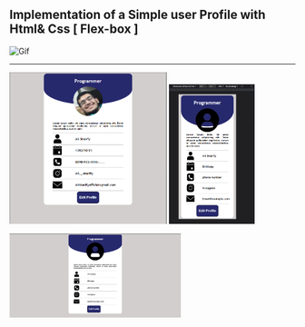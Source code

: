 ## Implementation of a Simple user Profile with Html& Css [ Flex-box ]

![Gif](https://github.com/alisharifyy/Html-Page/blob/main/User-Profile/img/user.gif)

___


<img src="img/demo.png" width="55%"> <img src="img/mobile-user.png" width="30%">

<img src="img/profile.png" width="60%">
